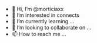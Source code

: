 - 👋 Hi, I’m @morticiaxx
- 👀 I’m interested in connects
- 🌱 I’m currently learning ...
- 💞️ I’m looking to collaborate on ...
- 📫 How to reach me ...

<!---
morticiaxx/morticiaxx is a ✨ special ✨ repository because its `README.md` (this file) appears on your GitHub profile.
You can click the Preview link to take a look at your changes.
--->

